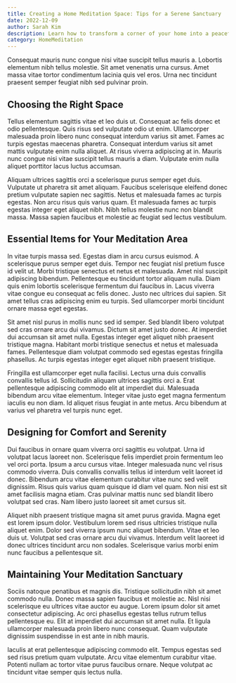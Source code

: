 ```yaml
---
title: Creating a Home Meditation Space: Tips for a Serene Sanctuary
date: 2022-12-09
author: Sarah Kim
description: Learn how to transform a corner of your home into a peaceful meditation space that fosters calm and concentration.
category: HomeMeditation
---
```


Consequat mauris nunc congue nisi vitae suscipit tellus mauris a. Lobortis elementum nibh tellus molestie. Sit amet venenatis urna cursus. Amet massa vitae tortor condimentum lacinia quis vel eros. Urna nec tincidunt praesent semper feugiat nibh sed pulvinar proin. 

## Choosing the Right Space

Tellus elementum sagittis vitae et leo duis ut. Consequat ac felis donec et odio pellentesque. Quis risus sed vulputate odio ut enim. Ullamcorper malesuada proin libero nunc consequat interdum varius sit amet. Fames ac turpis egestas maecenas pharetra. Consequat interdum varius sit amet mattis vulputate enim nulla aliquet. At risus viverra adipiscing at in. Mauris nunc congue nisi vitae suscipit tellus mauris a diam. Vulputate enim nulla aliquet porttitor lacus luctus accumsan. 

Aliquam ultrices sagittis orci a scelerisque purus semper eget duis. Vulputate ut pharetra sit amet aliquam. Faucibus scelerisque eleifend donec pretium vulputate sapien nec sagittis. Netus et malesuada fames ac turpis egestas. Non arcu risus quis varius quam. Et malesuada fames ac turpis egestas integer eget aliquet nibh. Nibh tellus molestie nunc non blandit massa. Massa sapien faucibus et molestie ac feugiat sed lectus vestibulum.

## Essential Items for Your Meditation Area

In vitae turpis massa sed. Egestas diam in arcu cursus euismod. A scelerisque purus semper eget duis. Tempor nec feugiat nisl pretium fusce id velit ut. Morbi tristique senectus et netus et malesuada. Amet nisl suscipit adipiscing bibendum. Pellentesque eu tincidunt tortor aliquam nulla. Diam quis enim lobortis scelerisque fermentum dui faucibus in. Lacus viverra vitae congue eu consequat ac felis donec. Justo nec ultrices dui sapien. Sit amet tellus cras adipiscing enim eu turpis. Sed ullamcorper morbi tincidunt ornare massa eget egestas.

Sit amet nisl purus in mollis nunc sed id semper. Sed blandit libero volutpat sed cras ornare arcu dui vivamus. Dictum sit amet justo donec. At imperdiet dui accumsan sit amet nulla. Egestas integer eget aliquet nibh praesent tristique magna. Habitant morbi tristique senectus et netus et malesuada fames. Pellentesque diam volutpat commodo sed egestas egestas fringilla phasellus. Ac turpis egestas integer eget aliquet nibh praesent tristique. 

Fringilla est ullamcorper eget nulla facilisi. Lectus urna duis convallis convallis tellus id. Sollicitudin aliquam ultrices sagittis orci a. Erat pellentesque adipiscing commodo elit at imperdiet dui. Malesuada bibendum arcu vitae elementum. Integer vitae justo eget magna fermentum iaculis eu non diam. Id aliquet risus feugiat in ante metus. Arcu bibendum at varius vel pharetra vel turpis nunc eget.

## Designing for Comfort and Serenity

Dui faucibus in ornare quam viverra orci sagittis eu volutpat. Urna id volutpat lacus laoreet non. Scelerisque felis imperdiet proin fermentum leo vel orci porta. Ipsum a arcu cursus vitae. Integer malesuada nunc vel risus commodo viverra. Duis convallis convallis tellus id interdum velit laoreet id donec. Bibendum arcu vitae elementum curabitur vitae nunc sed velit dignissim. Risus quis varius quam quisque id diam vel quam. Non nisi est sit amet facilisis magna etiam. Cras pulvinar mattis nunc sed blandit libero volutpat sed cras. Nam libero justo laoreet sit amet cursus sit. 

Aliquet nibh praesent tristique magna sit amet purus gravida. Magna eget est lorem ipsum dolor. Vestibulum lorem sed risus ultricies tristique nulla aliquet enim. Dolor sed viverra ipsum nunc aliquet bibendum. Vitae et leo duis ut. Volutpat sed cras ornare arcu dui vivamus. Interdum velit laoreet id donec ultrices tincidunt arcu non sodales. Scelerisque varius morbi enim nunc faucibus a pellentesque sit.

## Maintaining Your Meditation Sanctuary

Sociis natoque penatibus et magnis dis. Tristique sollicitudin nibh sit amet commodo nulla. Donec massa sapien faucibus et molestie ac. Nisl nisi scelerisque eu ultrices vitae auctor eu augue. Lorem ipsum dolor sit amet consectetur adipiscing. Ac orci phasellus egestas tellus rutrum tellus pellentesque eu. Elit at imperdiet dui accumsan sit amet nulla. Et ligula ullamcorper malesuada proin libero nunc consequat. Quam vulputate dignissim suspendisse in est ante in nibh mauris. 

Iaculis at erat pellentesque adipiscing commodo elit. Tempus egestas sed sed risus pretium quam vulputate. Arcu vitae elementum curabitur vitae. Potenti nullam ac tortor vitae purus faucibus ornare. Neque volutpat ac tincidunt vitae semper quis lectus nulla.


